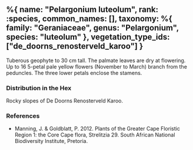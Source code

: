 %{
    name: "Pelargonium luteolum",
    rank: :species,
    common_names: [],
    taxonomy: %{
        family: "Geraniaceae",
        genus: "Pelargonium",
        species: "luteolum"
    },
    vegetation_type_ids: ["de_doorns_renosterveld_karoo"]
}
---

Tuberous geophyte to 30 cm tall. The palmate leaves are dry at flowering. Up to 16 5-petal pale yellow flowers (November to March) branch from the peduncles. The three lower petals enclose the stamens.

<!-- read more -->

### Distribution in the Hex

Rocky slopes of De Doorns Renosterveld Karoo.

### References

* Manning, J. & Goldblatt, P. 2012. Plants of the Greater Cape Floristic Region 1: the Core Cape flora, Strelitzia 29. South African National Biodiversity Institute, Pretoria.